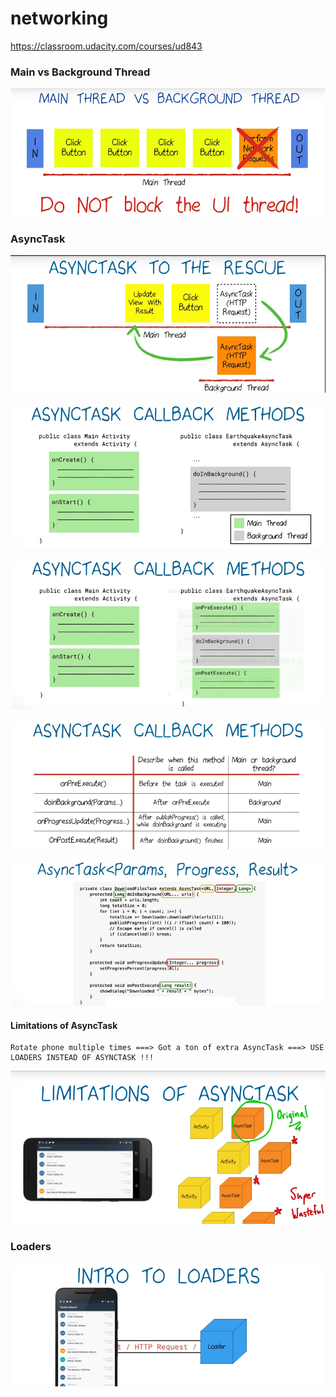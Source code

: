 # networking

https://classroom.udacity.com/courses/ud843


### Main vs Background Thread

![](/images/main_vs_background_thread.png)

### AsyncTask

![](/images/asynctask.png)

![](/images/asynctask1.png)

![](/images/asynctask2.png)

![](/images/asynctask3.png)

![](/images/asynctask4.png)

#### Limitations of AsyncTask
	Rotate phone multiple times ===> Got a ton of extra AsyncTask ===> USE LOADERS INSTEAD OF ASYNCTASK !!!

![](/images/asynctask5.png)

### Loaders

![](/images/loaders.png)
